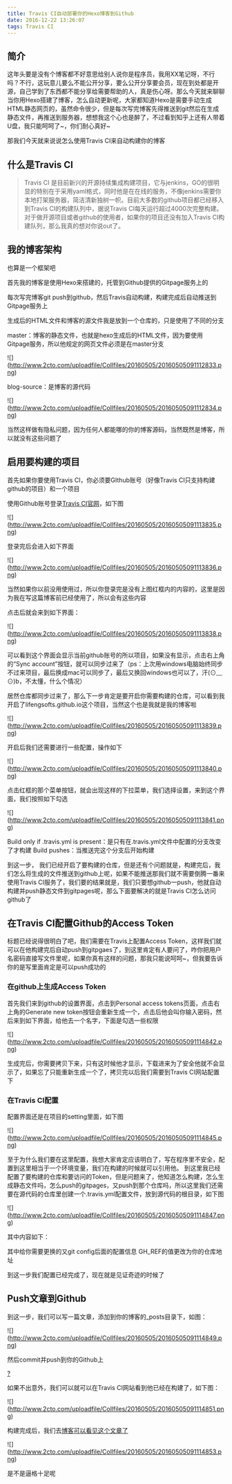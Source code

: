 ```yaml
---
title: Travis CI自动部署你的Hexo博客到Github
date: 2016-12-22 13:26:07
tags: Travis CI
---
```


## 简介

这年头要是没有个博客都不好意思给别人说你是程序员，我用XX笔记呀，不行吗？不行，这玩意儿要么不能公开分享，要么公开分享要会员，现在到处都是开源，自己学到了东西都不能分享给需要帮助的人，真是伤心呀。那么今天就来聊聊当你用Hexo搭建了博客，怎么自动更新呢，大家都知道Hexo是需要手动生成HTML静态网页的，虽然命令很少，但是每次写完博客先得推送到git然后在生成静态文件，再推送到服务器，想想我这个心也是醉了，不过看到知乎上还有人带着U盘，我只能呵呵了~，你们耐心真好~

那我们今天就来说说怎么使用Travis CI来自动构建你的博客

## 什么是Travis CI

> Travis CI 是目前新兴的开源持续集成构建项目，它与jenkins，GO的很明显的特别在于采用yaml格式，同时他是在在线的服务，不像jenkins需要你本地打架服务器，简洁清新独树一帜。目前大多数的github项目都已经移入到Travis CI的构建队列中，据说Travis CI每天运行超过4000次完整构建。对于做开源项目或者github的使用者，如果你的项目还没有加入Travis CI构建队列，那么我真的想对你说out了。

## 我的博客架构

也算是一个框架吧

首先我的博客是使用Hexo来搭建的，托管到Github提供的Gitpage服务上的

每次写完博客git push到github，然后Travis自动构建，构建完成后自动推送到Gitpage服务上

生成后的HTML文件和博客的源文件我是放到一个仓库的，只是使用了不同的分支

master：博客的静态文件，也就是hexo生成后的HTML文件，因为要使用Gitpage服务，所以他规定的网页文件必须是在master分支

![\](http://www.2cto.com/uploadfile/Collfiles/20160505/20160505091112833.png)

blog-source：是博客的源代码

![\](http://www.2cto.com/uploadfile/Collfiles/20160505/20160505091112834.png)

当然这样做有隐私问题，因为任何人都能哪的你的博客源码，当然既然是博客，所以就没有这些问题了

## 启用要构建的项目

首先如果你要使用Travis CI，你必须要GIthub账号（好像Travis CI只支持构建github的项目）和一个项目

使用Github账号登录[Travis CI官网](https://travis-ci.org/)，如下图

![\](http://www.2cto.com/uploadfile/Collfiles/20160505/20160505091113835.png)

登录完后会进入如下界面

![\](http://www.2cto.com/uploadfile/Collfiles/20160505/20160505091113836.png)

当然如果你以前没用使用过，所以你登录完是没有上图红框内的内容的，这里是因为我在写这篇博客前已经使用了，所以会有这些内容


点击后就会来到如下界面：

![\](http://www.2cto.com/uploadfile/Collfiles/20160505/20160505091113838.png)

可以看到这个界面会显示当前github账号的所以项目，如果没有显示，点击右上角的“Sync account”按钮，就可以同步过来了（ps：上次用windows电脑始终同步不过来项目，最后换成mac可以同步了，最后又换回windows也可以了，汗(⊙﹏⊙)b，不太懂，什么个情况）

居然仓库都同步过来了，那么下一步肯定是要开启你需要构建的仓库，可以看到我开启了lifengsofts.github.io这个项目，当然这个也是我就是我的博客啦

![\](http://www.2cto.com/uploadfile/Collfiles/20160505/20160505091113839.png)

开启后我们还需要进行一些配置，操作如下

![\](http://www.2cto.com/uploadfile/Collfiles/20160505/20160505091113840.png)

点击红框的那个菜单按钮，就会出现这样的下拉菜单，我们选择设置，来到这个界面，我们按照如下勾选

![\](http://www.2cto.com/uploadfile/Collfiles/20160505/20160505091113841.png)

Build only if .travis.yml is present：是只有在.travis.yml文件中配置的分支改变了才构建
Build pushes：当推送完这个分支后开始构建

到这一步， 我们已经开启了要构建的仓库，但是还有个问题就是，构建完后，我们怎么将生成的文件推送到github上呢，如果不能推送那我们就不需要倒腾一番来使用Travis CI服务了，我们要的结果就是，我们只要想github一push，他就自动构建并push静态文件到gitpages呢，那么下面要解决的就是Travis CI怎么访问github了

## 在Travis CI配置Github的Access Token

标题已经说得很明白了吧，我们需要在Travis上配置Access Token，这样我们就可以在他构建完后自动push到gitpgaes了，到这里肯定有人要问了，咋你把用户名密码直接写文件里呢，如果你真有这样的问题，那我只能说呵呵~，但我要告诉你的是写里面肯定是可以push成功的

### 在github上生成Access Token

首先我们来到github的设置界面，点击到Personal access tokens页面，点击右上角的Generate new token按钮会重新生成一个，点击后他会叫你输入密码，然后来到如下界面，给他去一个名字，下面是勾选一些权限

![\](http://www.2cto.com/uploadfile/Collfiles/20160505/20160505091114842.png)

生成完后，你需要拷贝下来，只有这时候他才显示，下载进来为了安全他就不会显示了，如果忘了只能重新生成一个了，拷贝完以后我们需要到Travis CI网站配置下

### 在Travis CI配置

配置界面还是在项目的setting里面，如下图

![\](http://www.2cto.com/uploadfile/Collfiles/20160505/20160505091114845.png)

至于为什么我们要在这里配置，我想大家肯定应该明白了，写在程序里不安全，配置到这里相当于一个环境变量，我们在构建的时候就可以引用他。
到这里我已经配置了要构建的仓库和要访问的Token，但是问题来了，他知道怎么构建，怎么生成静态文件吗，怎么push的gitpages，又push到那个仓库吗，所以这里我们还需要在源代码的仓库里创建一个.travis.yml配置文件，放到源代码的根目录，如下图

![\](http://www.2cto.com/uploadfile/Collfiles/20160505/20160505091114847.png)

其中内容如下：

[](http://www.2cto.com/kf/201605/505702.html#)

其中给你需要更换的又git config后面的配置信息
GH_REF的值更改为你的仓库地址

到这一步我们配置已经完成了，现在就是见证奇迹的时候了

## Push文章到Github

到这一步，我们可以写一篇文章，添加到你的博客的_posts目录下，如图：

![\](http://www.2cto.com/uploadfile/Collfiles/20160505/20160505091114849.png)

然后commit并push到你的Github上

[?](http://www.2cto.com/kf/201605/505702.html#)

如果不出意外，我们可以就可以在Travis CI网站看到他已经在构建了，如下图：

![\](http://www.2cto.com/uploadfile/Collfiles/20160505/20160505091114851.png)

构建完成后，我们去[博客可以看见这个文章了](http://i.woblog.cn/2016/05/04/hello-travis-ci/)

![\](http://www.2cto.com/uploadfile/Collfiles/20160505/20160505091114853.png)

是不是逼格十足呢
